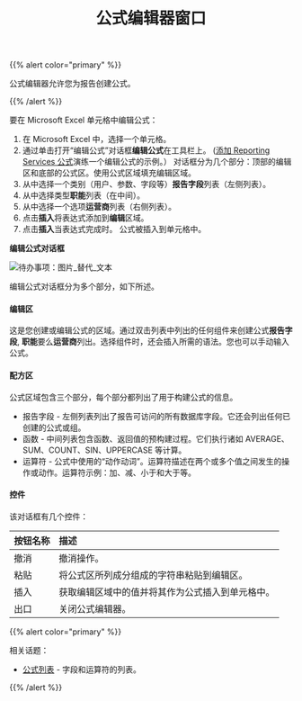 ﻿---
title: 公式编辑器窗口
type: docs
weight: 20
url: /zh/reportingservices/formula-editor-window/
---
{{% alert color="primary" %}} 

公式编辑器允许您为报告创建公式。

{{% /alert %}} 

要在 Microsoft Excel 单元格中编辑公式：

1. 在 Microsoft Excel 中，选择一个单元格。
1. 通过单击打开“编辑公式”对话框**编辑公式**在工具栏上。
   ([添加 Reporting Services 公式](/cells/zh/reportingservices/adding-reporting-services-formulas/)演练一个编辑公式的示例。）
对话框分为几个部分：顶部的编辑区和底部的公式区。使用公式区域填充编辑区域。
1. 从中选择一个类别（用户、参数、字段等）**报告字段**列表（左侧列表）。
1. 从中选择类型**职能**列表（在中间）。
1. 从中选择一个选项**运营商**列表（右侧列表）。
1. 点击**插入**将表达式添加到**编辑**区域。
1. 点击**插入**当表达式完成时。
公式被插入到单元格中。

**编辑公式对话框** 

![待办事项：图片_替代_文本](formula-editor-window_1.png)

编辑公式对话框分为多个部分，如下所述。
#### **编辑区**
这是您创建或编辑公式的区域。通过双击列表中列出的任何组件来创建公式**报告字段**, **职能**要么**运营商**列出。选择组件时，还会插入所需的语法。您也可以手动输入公式。
#### **配方区**
公式区域包含三个部分，每个部分都列出了用于构建公式的信息。

- 报告字段 - 左侧列表列出了报告可访问的所有数据库字段。它还会列出任何已创建的公式或组。
- 函数 - 中间列表包含函数、返回值的预构建过程。它们执行诸如 AVERAGE、SUM、COUNT、SIN、UPPERCASE 等计算。
- 运算符 - 公式中使用的“动作动词”。运算符描述在两个或多个值之间发生的操作或动作。运算符示例：加、减、小于和大于等。
#### **控件**
该对话框有几个控件：

|**按钮名称** |**描述** |
|:- |:- |
|撤消|撤消操作。|
|粘贴|将公式区所列成分组成的字符串粘贴到编辑区。|
|插入|获取编辑区域中的值并将其作为公式插入到单元格中。|
|出口|关闭公式编辑器。|
{{% alert color="primary" %}} 

相关话题：

- [公式列表](/cells/zh/reportingservices/formula-list/) - 字段和运算符的列表。

{{% /alert %}}
